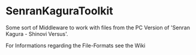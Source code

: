 # SenranKaguraToolkit

Some sort of Middleware to work with files from the PC Version of 'Senran Kagura - Shinovi Versus'.

For Informations regarding the File-Formats see the Wiki
